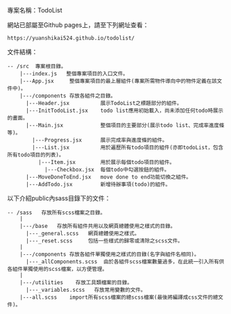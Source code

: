 專案名稱：TodoList

網站已部屬至Github pages上，請至下列網址查看：

    https://yuanshikai524.github.io/todolist/

文件結構：

    -- /src  專案根目錄。
        |---index.js   整個專案項目的入口文件。
        |---App.jsx     整個專案項目的最上層組件(專案所需物件導向中的物件定義在該文件中)。
        |---/components 存放各組件之目錄。
          |---Header.jsx          展示TodoList之標題部分的組件。
          |---InitTodoList.jsx    todo list應用初始載入，尚未添加任何todo時展示的畫面。
          |---Main.jsx            整個項目的主要部分(展示todo list、完成率進度條等)。
            |---Progress.jsx      展示完成率與進度條的組件。
            |---List.jsx          用於遍歷所有todo項目的組件(亦即todoList，包含所有todo項目的列表)。
              |---Item.jsx        用於展示每個todo項目的組件。
                |---Checkbox.jsx  每個todo中勾選按鈕的組件。
          |---MoveDoneToEnd.jsx   move done to end功能切換之組件。
          |---AddTodo.jsx         新增待辦事項(todo)的組件。


以下介紹public內sass目錄下的文件：

    -- /sass   存放所有scss檔案之目錄。
        |
        |---/base   存放所有組件共用以及網頁總體使用之樣式的目錄。
          |---_general.scss   網頁總體使用之樣式。
          |---_reset.scss     包括一些樣式的歸零或清除之scss文件。
        |
        |---/components 存放各組件單獨使用之樣式的目錄(名字與組件名相同)。
          |---_allComponents.scss  由於各組件scss檔案數量過多，在此統一引入所有供各組件單獨使用的scss檔案，以方便管理。
        |
        |---/utilities    存放工具類檔案的目錄。
          |---_variables.scss   存放常用變數的文件。
        |---all.scss    import所有scss檔案的總scss檔案(最後將編譯成css文件的總文件)。
